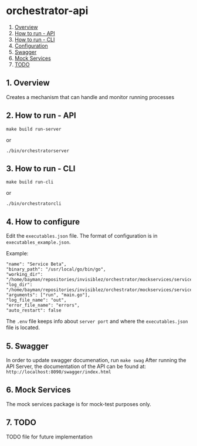 # orchestrator-api

1. [ Overview ](#overview)
2. [ How to run - API ](#runapi)
3. [ How to run - CLI ](#runcli)
4. [ Configuration ](#configuration)
5. [ Swagger ](#swagger)
6. [ Mock Services ](#mock)
7. [ TODO ](#todo)

<a name="overview"></a>
## 1. Overview

Creates a mechanism that can handle and monitor running processes

<a name="runapi"></a>
## 2. How to run - API
```
make build run-server
```
or
```
./bin/orchestratorserver
```

<a name="runcli"></a>
## 3. How to run - CLI
```
make build run-cli
```
or
```
./bin/orchestratorcli
```

<a name="configuration"></a>
## 4. How to configure
Edit the `executables.json` file. The format of configuration is in `executables_example.json`.

Example:

```
"name": "Service Beta",
"binary_path": "/usr/local/go/bin/go",
"working_dir": "/home/bayman/repositories/invisiblez/orchestrator/mockservices/serviceb/cmd",
"log_dir": "/home/bayman/repositories/invisiblez/orchestrator/mockservices/serviceb",
"arguments": ["run", "main.go"],
"log_file_name": "out",
"error_file_name": "errors",
"auto_restart": false
```

The `.env` file keeps info about `server port` and where the `executables.json` file is located.

<a name="swagger"></a>
## 5. Swagger
In order to update swagger documenation, run `make swag`
After running the API Server, the documentation of the API can be found at: `http://localhost:8090/swagger/index.html`


<a name="mock"></a>
## 6. Mock Services
The mock services package is for mock-test purposes only.

<a name="todo"></a>
## 7. TODO
TODO file for future implementation
